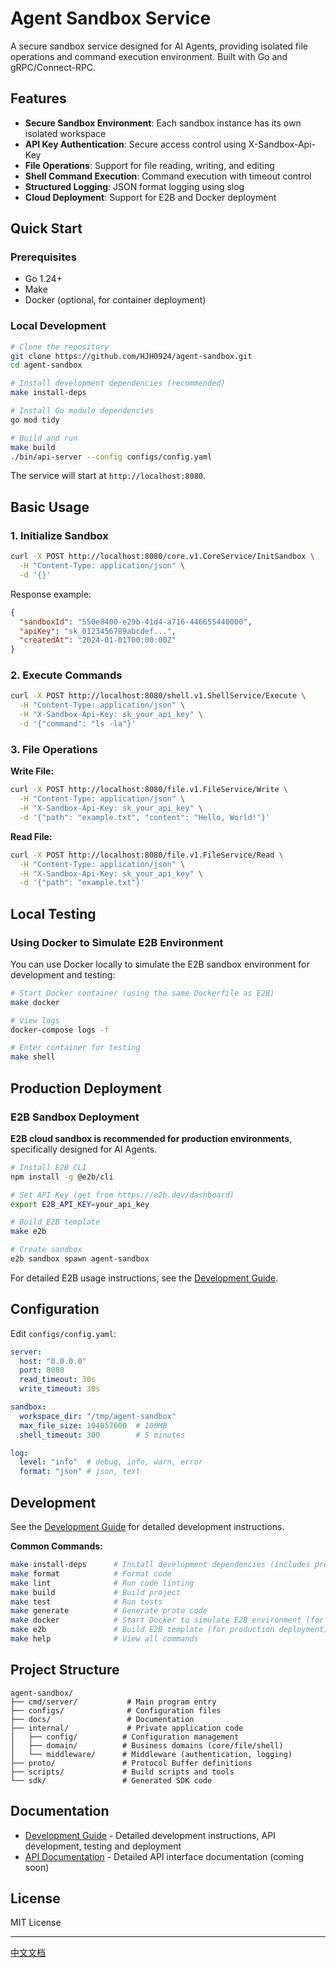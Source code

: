 # Agent Sandbox Service

A secure sandbox service designed for AI Agents, providing isolated file operations and command execution environment. Built with Go and gRPC/Connect-RPC.

## Features

- **Secure Sandbox Environment**: Each sandbox instance has its own isolated workspace
- **API Key Authentication**: Secure access control using X-Sandbox-Api-Key
- **File Operations**: Support for file reading, writing, and editing
- **Shell Command Execution**: Command execution with timeout control
- **Structured Logging**: JSON format logging using slog
- **Cloud Deployment**: Support for E2B and Docker deployment

## Quick Start

### Prerequisites

- Go 1.24+
- Make
- Docker (optional, for container deployment)

### Local Development

```bash
# Clone the repository
git clone https://github.com/HJH0924/agent-sandbox.git
cd agent-sandbox

# Install development dependencies (recommended)
make install-deps

# Install Go module dependencies
go mod tidy

# Build and run
make build
./bin/api-server --config configs/config.yaml
```

The service will start at `http://localhost:8080`.

## Basic Usage

### 1. Initialize Sandbox

```bash
curl -X POST http://localhost:8080/core.v1.CoreService/InitSandbox \
  -H "Content-Type: application/json" \
  -d '{}'
```

Response example:
```json
{
  "sandboxId": "550e8400-e29b-41d4-a716-446655440000",
  "apiKey": "sk_0123456789abcdef...",
  "createdAt": "2024-01-01T00:00:00Z"
}
```

### 2. Execute Commands

```bash
curl -X POST http://localhost:8080/shell.v1.ShellService/Execute \
  -H "Content-Type: application/json" \
  -H "X-Sandbox-Api-Key: sk_your_api_key" \
  -d '{"command": "ls -la"}'
```

### 3. File Operations

**Write File:**
```bash
curl -X POST http://localhost:8080/file.v1.FileService/Write \
  -H "Content-Type: application/json" \
  -H "X-Sandbox-Api-Key: sk_your_api_key" \
  -d '{"path": "example.txt", "content": "Hello, World!"}'
```

**Read File:**
```bash
curl -X POST http://localhost:8080/file.v1.FileService/Read \
  -H "Content-Type: application/json" \
  -H "X-Sandbox-Api-Key: sk_your_api_key" \
  -d '{"path": "example.txt"}'
```

## Local Testing

### Using Docker to Simulate E2B Environment

You can use Docker locally to simulate the E2B sandbox environment for development and testing:

```bash
# Start Docker container (using the same Dockerfile as E2B)
make docker

# View logs
docker-compose logs -f

# Enter container for testing
make shell
```

## Production Deployment

### E2B Sandbox Deployment

**E2B cloud sandbox is recommended for production environments**, specifically designed for AI Agents.

```bash
# Install E2B CLI
npm install -g @e2b/cli

# Set API Key (get from https://e2b.dev/dashboard)
export E2B_API_KEY=your_api_key

# Build E2B template
make e2b

# Create sandbox
e2b sandbox spawn agent-sandbox
```

For detailed E2B usage instructions, see the [Development Guide](docs/development.md#e2b-template-deployment).

## Configuration

Edit `configs/config.yaml`:

```yaml
server:
  host: "0.0.0.0"
  port: 8080
  read_timeout: 30s
  write_timeout: 30s

sandbox:
  workspace_dir: "/tmp/agent-sandbox"
  max_file_size: 104857600  # 100MB
  shell_timeout: 300        # 5 minutes

log:
  level: "info"  # debug, info, warn, error
  format: "json" # json, text
```

## Development

See the [Development Guide](docs/development.md) for detailed development instructions.

**Common Commands:**

```bash
make install-deps      # Install development dependencies (includes pre-commit hook)
make format            # Format code
make lint              # Run code linting
make build             # Build project
make test              # Run tests
make generate          # Generate proto code
make docker            # Start Docker to simulate E2B environment (for testing)
make e2b               # Build E2B template (for production deployment)
make help              # View all commands
```

## Project Structure

```
agent-sandbox/
├── cmd/server/           # Main program entry
├── configs/              # Configuration files
├── docs/                 # Documentation
├── internal/             # Private application code
│   ├── config/          # Configuration management
│   ├── domain/          # Business domains (core/file/shell)
│   └── middleware/      # Middleware (authentication, logging)
├── proto/               # Protocol Buffer definitions
├── scripts/             # Build scripts and tools
└── sdk/                 # Generated SDK code
```

## Documentation

- [Development Guide](docs/development.md) - Detailed development instructions, API development, testing and deployment
- [API Documentation](docs/api.md) - Detailed API interface documentation (coming soon)

## License

MIT License

---

[中文文档](README.zh-CN.md)
